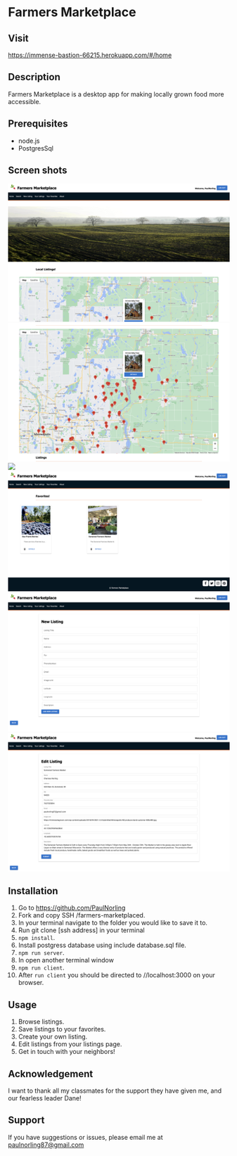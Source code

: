 # Farmers Marketplace

## Visit
https://immense-bastion-66215.herokuapp.com/#/home

## Description
Farmers Marketplace is a desktop app for making locally grown food more accessible.  

## Prerequisites
* node.js
* PostgresSql

## Screen shots

<img src="public/images/Screenshot 2023-01-21 at 2.47.43 PM.png">

<img src="public/images/Screenshot 2023-01-21 at 2.47.52 PM.png">

<img src="public/images/Screenshot 2023-01-21 at 2.48.04 PM.png">

<img src="public/images/Screenshot 2023-01-21 at 2.48.26 PM.png">

<img src="public/images/Screenshot 2023-01-21 at 2.49.14 PM.png">

<img src="public/images/Screenshot 2023-01-21 at 2.49.27 PM.png">


## Installation
1. Go to https://github.com/PaulNorling
2. Fork and copy SSH /farmers-marketplaced.
4. In your terminal navigate to the folder you would like to save it to.
5. Run git clone [ssh address] in your terminal
6. `npm install`.
7. Install postgress database using include database.sql file.
8. `npm run server`.
9. In  open another terminal window
10. `npm run client`.
11. After `run client` you should be directed to //localhost:3000 on your browser.

## Usage

1. Browse listings.
2. Save listings to your favorites.
3. Create your own listing.
4. Edit listings from your listings page.
5. Get in touch with your neighbors!
## Acknowledgement

I want to thank all my classmates for the support they have given me, and our fearless leader Dane!

## Support 

If you have suggestions or issues, please email me at paulnorling87@gmail.com
